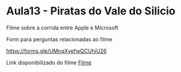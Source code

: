 # Aula13 - Piratas do Vale do Silicio


Filme sobre a corrida entre Apple e Microsoft

Form para perguntas relacionadas ao filme

https://forms.gle/UMnqXyefwQCUhiU26


Link disponibilizado do filme
[Filme](https://drive.google.com/file/d/1e_V9sAunA9T5B3Njy7tGweSF9JE-M6n6/view?usp=drive_link)
